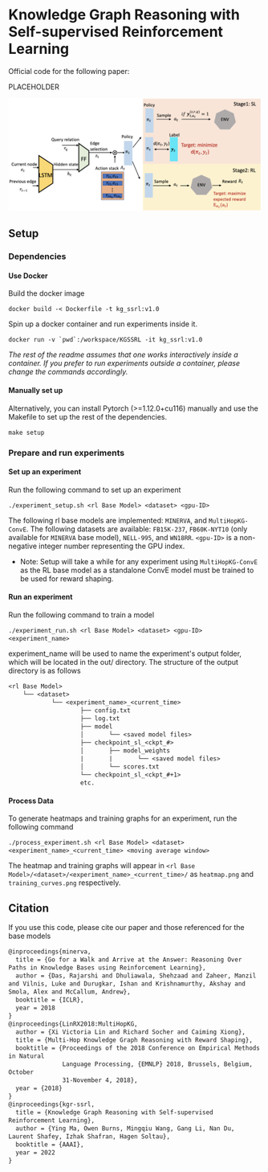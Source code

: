 # Knowledge Graph Reasoning with Self-supervised Reinforcement Learning
Official code for the following paper:

PLACEHOLDER

![summary image of system architecture](docs/summary_image.png)

## Setup
### Dependencies
#### Use Docker
Build the docker image
```
docker build -< Dockerfile -t kg_ssrl:v1.0
```

Spin up a docker container and run experiments inside it.
```
docker run -v `pwd`:/workspace/KGSSRL -it kg_ssrl:v1.0
```
*The rest of the readme assumes that one works interactively inside a container. If you prefer to run experiments outside a container, please change the commands accordingly.*

#### Manually set up 
Alternatively, you can install Pytorch (>=1.12.0+cu116) manually and use the Makefile to set up the rest of the dependencies. 
```
make setup
```

### Prepare and run experiments
#### Set up an experiment
Run the following command to set up an experiment
```
./experiment_setup.sh <rl Base Model> <dataset> <gpu-ID>
```
The following rl base models are implemented: `MINERVA`, and `MultiHopKG-ConvE`.
The following datasets are available: `FB15K-237`, `FB60K-NYT10` (only available for `MINERVA` base model), `NELL-995`, and `WN18RR`.
`<gpu-ID>` is a non-negative integer number representing the GPU index.

* Note: Setup will take a while for any experiment using `MultiHopKG-ConvE` as the RL base model as a standalone ConvE model must be trained to be used for reward shaping.

#### Run an experiment
Run the following command to train a model
```
./experiment_run.sh <rl Base Model> <dataset> <gpu-ID> <experiment_name>
```
experiment_name will be used to name the experiment's output folder, which will be located in the out/ directory. The structure of the output directory is as follows
```
<rl Base Model>
    └── <dataset>
            └── <experiment_name>_<current_time>
                    ├── config.txt
                    ├── log.txt
                    ├── model
                    │       └── <saved model files>
                    ├── checkpoint_sl_<ckpt_#>
                    │       ├── model_weights
                    |       |       └── <saved model files>
                    │       └── scores.txt
                    └── checkpoint_sl_<ckpt_#+1>
                    etc.
```

#### Process Data
To generate heatmaps and training graphs for an experiment, run the following command
```
./process_experiment.sh <rl Base Model> <dataset> <experiment_name>_<current_time> <moving average window>
```
The heatmap and training graphs will appear in ```<rl Base Model>/<dataset>/<experiment_name>_<current_time>/``` as ```heatmap.png``` and ```training_curves.png``` respectively.

## Citation
If you use this code, please cite our paper and those referenced for the base models
```
@inproceedings{minerva,
  title = {Go for a Walk and Arrive at the Answer: Reasoning Over Paths in Knowledge Bases using Reinforcement Learning},
  author = {Das, Rajarshi and Dhuliawala, Shehzaad and Zaheer, Manzil and Vilnis, Luke and Durugkar, Ishan and Krishnamurthy, Akshay and Smola, Alex and McCallum, Andrew},
  booktitle = {ICLR},
  year = 2018
}
@inproceedings{LinRX2018:MultiHopKG, 
  author = {Xi Victoria Lin and Richard Socher and Caiming Xiong}, 
  title = {Multi-Hop Knowledge Graph Reasoning with Reward Shaping}, 
  booktitle = {Proceedings of the 2018 Conference on Empirical Methods in Natural
               Language Processing, {EMNLP} 2018, Brussels, Belgium, October
               31-November 4, 2018},
  year = {2018} 
}
@inproceedings{kgr-ssrl,
  title = {Knowledge Graph Reasoning with Self-supervised Reinforcement Learning},
  author = {Ying Ma, Owen Burns, Mingqiu Wang, Gang Li, Nan Du, Laurent Shafey, Izhak Shafran, Hagen Soltau},
  booktitle = {AAAI},
  year = 2022
}
```